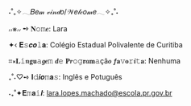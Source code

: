 ˖˚₊✧𓂃𝐵𝑒𝓂 𝓋𝒾𝓃𝒹𝑜/𝒲𝑒𝓁𝒸𝑜𝓂𝑒𓂃✧₊˚˖

៸៸⨳៸៸ ➺ 𝐍𝚘𝚖𝒆: Lara

✦‹ 𝐄𝚜𝒄𝒐𝚕𝐚: Colégio Estadual Polivalente de Curitiba

⌗⨯𝐋𝚒𝒏𝐠𝐮𝚊𝒈𝒆𝚖 𝒅𝚎 𝐏𝒓𝚘𝚐𝐫𝒂𝐦𝚊çã𝒐 𝒇𝐚𝚟𝐨𝚛𝒊𝚝𝐚: Nenhuma

₊˚˖♡➺ 𝐈𝚍𝒊𝒐𝚖𝐚𝚜: Inglês e Potuguês

˖₊˚✦𝐄𝚖𝐚𝚒𝒍: lara.lopes.machado@escola.pr.gov.br
